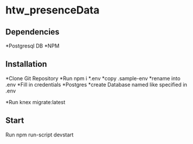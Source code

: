 # htw_presenceData

## Dependencies
*Postgresql DB
*NPM

## Installation
*Clone Git Repository
*Run npm i 
*.env
    *copy .sample-env
    *rename into .env
    *Fill in credentials
*Postgres
    *create Database named like specified in .env

*Run knex migrate:latest

## Start 
Run npm run-script devstart 
